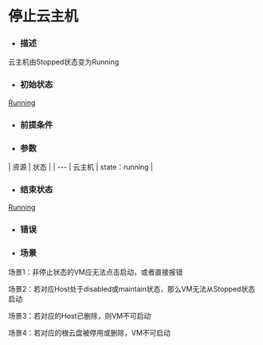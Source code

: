 # 停止云主机

* ### 描述

 云主机由Stopped状态变为Running

* ### 初始状态

 [Running](/Unit/VM/status.md)

* ### 前提条件



* ### 参数

 | 资源 | 状态 |
 | ---
 | 云主机 | state：running |


* ### 结束状态



 [Running](/Unit/VM/status.md)



* ### 错误



* ### 场景



 场景1：非停止状态的VM应无法点击启动，或者直接报错



 场景2：若对应Host处于disabled或maintain状态，那么VM无法从Stopped状态启动



 场景3：若对应的Host已删除，则VM不可启动



 场景4：若对应的根云盘被停用或删除，VM不可启动












